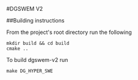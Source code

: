 #DGSWEM V2

##Building instructions

From the project's root directory run the following

    mkdir build && cd build
    cmake ..

To build dgswem-v2 run

    make DG_HYPER_SWE